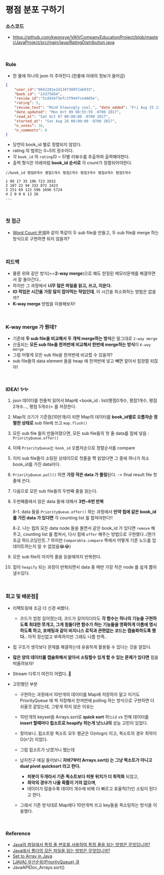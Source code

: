 # 평점 분포 구하기

### 소스코드
- https://github.com/kwonsye/VAIVCompanyEducationProject/blob/master/JavaProject/src/main/java/RatingDistribution.java

<br>

### Rule
- 한 줄에 하나의 json 이 주어진다.(한줄에 아래의 정보가 들어감)
```json
{
    "user_id":"8842281e1d1347389f2ab933", 
    "book_id": "24375664",
    "review_id":"5cd416f3efc3f944fce40d5e", 
    "rating": 5, 
    "review_text": "Mind blowingly cool.", "date_added": "Fri Aug 25 13:55:02 -0700 2017",
    "date_updated": "Mon Oct 09 08:55:59 -0700 2017",
    "read_at": "Sat Oct 07 00:00:00 -0700 2017", 
    "started_at": "Sat Aug 26 00:00:00 -0700 2017",
    "n_votes": 16,
    "n_comments": 0
}
```  
- 당연히 book_id 별로 정렬되지 않았다.
- rating 의 범위는 0~5의 정수이다.
- 각 `book_id` 의 `rating`(0 ~ 5)별 리뷰수를 추출하여 출력해야한다.
- 출력 형식은 아래처럼 **book_id 순서로** 각 count가 정렬되어야한다.  

```
//book_id 평점0개수 평점1개수 평점2개수 평점3개수 평점4개수 평점5개수

1 99 17 35 196 723 2632
2 107 22 94 332 872 2423
3 251 69 122 596 1696 5724
4 2 0 0 6 13 26
...
```  

<br>

### 첫 접근

- [Word Count 문제](https://github.com/kwonsye/VAIVCompanyEducationProject/blob/master/JavaProject/src/WordCount.java)와 같이 똑같이 두 sub file을 만들고, 두 sub file을 merge 하는 방식으로 구현하면 되지 않을까?

<br>

### 피드백

- 물론 위와 같은 방식(==**2-way merge**)으로 해도 한정된 메모리문제를 해결하면서 잘 돌아간다..
- 하지만 그 과정에서 **너무 많은 파일을 읽고, 쓰고, 지운다.**
- **IO 작업은 시간을 가장 많이 잡아먹는 작업인데**, 이 시간을 최소화하는 방법은 없을까?
- **K-way merge** 방법을 이용해보자!

<br>

### K-way merge 가 뭔데?

- 기존에 **두 sub file을 비교해서 두 개씩 merge하는 방식**은 말그대로 `2-way merge`
- 산출되는 **모든 sub file을 한꺼번에 비교해서 한번에 merge하는 방식**이 `K-way merge`
- 그럼 어떻게 모든 sub file을 한꺼번에 비교할 수 있을까?
- sub file들의 data element 들을 heap 에 한꺼번에 넣고 빼면 알아서 힙정렬 되잖아!

<br>

### IDEA! ✨✨

1. json 데이터를 한줄씩 읽어서 Map에 <book_id : list(평점0개수, 평점1개수, 평점2개수..., 평점 5개수)> 를  저장한다.  

2. Map의 크기가 기준점(10만개)이 되면 Map의 데이터를 **book_id별로 오름차순 정렬한 상태로** sub file에 쓰고 `map.flush()`  

3. 모든 sub file 들이 만들어졌으면, 모든 sub file들의 첫 줄 data를 힙에 넣음 : `PriorityQueue.offer()`  

4. 이때 `PriorityQueue`는 `book_id` 오름차순으로 정렬순서를 compare  

5. 이미 sub file들이 소팅된 상태이므로 첫줄을 쫙 읽었다면 그 중에 하나가 최소 book_id를 가진 data이다.  

6. `PriorityQueue.poll()` 하면 **가장 작은 data 가 폴링**된다. -> final result file 첫줄에 쓴다.  

7. 다음으로 모든 sub file들의 두번째 줄을 읽는다.  

8. 두번째줄에서 읽은 data 들에 대해서 **3번~6번 반복**  

    8-1. data 들을 `PriorityQueue.offer()` 하는 과정에서 **만약 힙에 같은 book_id를 가진 data 가 있다면** 각 counting list 를 합쳐야한다!!  

    8-2. 나는 힙의 모든 data node 들을 돌면서 같은 book_id 가 있다면 `remove` 해주고, counting list 를 합쳐서, 다시 힙에 `offer` 해주는 방법으로 구현했다..(뭔가 조금 하드코딩인듯..? 하지만 `Comparable.compare` 쪽에서 어떻게 기존 노드를 업데이트하는지 알 수 없었음😂😂)  

9. 모든 sub file의 마지막 줄을 읽을때까지 반복한다.  

10. 힙이 `heapify` 되는 과정이 반복되면서 data 중 매번 가장 작은 node 를 쉽게 뽑아낼수있다.  

<br>

### 회고 및 배운점💪

- 리팩토링에 조금 더 신경 써봤다.  
    - 코드가 엄청 길어졌는데, 코드가 길어지더라도 **각 함수는 하나의 기능을 구현하도록 최대한 쪼개고, 그게 힘들다면 함수가 하는 기능들을 명확하게 이름에 명시하도록 하고, 포매팅과 같이 비지니스 로직과 관련없는 코드는 캡슐화하도록 했다..** 아직 정신없고 부족하지만 그래도 나름 만족..    

- 힙 구조가 생각보다 문제를 해결하는데 유용하게 활용될 수 있다는 것을 알았다.    

- **많은 양의 데이터를 캡슐화해서 알아서 소팅할수 있게 할 수 있는 문제가 있다면** 힙을 떠올려보자!  

- Stream 다루기 여전히 어렵다..🤔  

- 고민했던 부분  

    - 구현하는 과정에서 10만개의 데이터를 Map에 저장하지 말고 이거도 PriorityQueue 에 싹 저장해서 한꺼번에 polling 하는 방식으로 구현하면 더 쉬울것 같았는데, 그렇게 하지 않은 이유는  

    - 10만개의 keyset을 Arrays.sort로 **quick sort** 하느냐 vs 전체 데이터를 **insert 할때마다 힙소트로 heapify 하는게 낫느냐의** 성능 고민이 있었다.  

    - 찾아보니..힙소트랑 퀵소트 모두 평균은 O(nlogn) 이고, 퀵소트의 경우 최악이 O(n^2) 이었다.  

    - 그럼 힙소트가 낫겠거니 했는데  

    - 남자친구 얘길 들어보니 **자바7부터 Arrays.sort() 는 그냥 퀵소트가 아니고 dual pivot quicksort 라고 한다.**
        - **피봇이 두개라서 기존 퀵소트보다 피봇 위치가 더 최적화** 되었고,
        - **최악의 경우가 나올 확률이 거의 없으며**,
        - 데이터가 많을수록 데이터 개수에 비해 더 빠르고 효율적(?)인 소팅이 된다고 한다.
    
    - 그래서 기존 방식대로 Map에다 10만개씩 쓰고 key들을 퀵소팅하는 방식을 이용했다.

<br>

### Reference

- [Java의 파일에서 특정 줄 번호를 사용하여 특정 줄을 읽는 방법은 무엇입니까?](https://qastack.kr/programming/2312756/how-to-read-a-specific-line-using-the-specific-line-number-from-a-file-in-java)
- [Java에서 폴더의 모든 파일을 읽는 방법은 무엇입니까?](https://qastack.kr/programming/1844688/how-to-read-all-files-in-a-folder-from-java)
- [Set to Array in Java](https://www.geeksforgeeks.org/set-to-array-in-java/)
- [[JAVA] 우선순위(PriorityQueue) 큐](http://asuraiv.blogspot.com/2015/11/java-priorityqueue.html)
- JavaAPIDoc_Arrays.sort()
